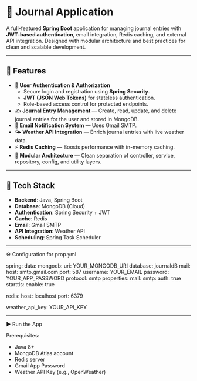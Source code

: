 # 📝 Journal Application

A full-featured **Spring Boot** application for managing journal entries with **JWT-based authentication**, email integration, Redis caching, and external API integration.
Designed with modular architecture and best practices for clean and scalable development.

---

## 🚀 Features

- 🔐 **User Authentication & Authorization**
  - Secure login and registration using **Spring Security**.
  - **JWT (JSON Web Tokens)** for stateless authentication.
  - Role-based access control for protected endpoints.
- ✍️ **Journal Entry Management** — Create, read, update, and delete journal entries for the user and stored in MongoDB.
- 📧 **Email Notification System** — Uses Gmail SMTP.
- 🌤️ **Weather API Integration** — Enrich journal entries with live weather data.
- ⚡ **Redis Caching** — Boosts performance with in-memory caching.
- 🔐 **Modular Architecture** — Clean separation of controller, service, repository, config, and utility layers.

---

## 🧰 Tech Stack

- **Backend**: Java, Spring Boot
- **Database**: MongoDB (Cloud)
- **Authentication**: Spring Security + JWT  
- **Cache**: Redis
- **Email**: Gmail SMTP
- **API Integration**: Weather API
- **Scheduling**: Spring Task Scheduler

---

⚙️ Configuration for prop.yml

spring:
  data:
    mongodb:
      uri: YOUR_MONGODB_URI
      database: journaldB
  mail:
    host: smtp.gmail.com
    port: 587
    username: YOUR_EMAIL
    password: YOUR_APP_PASSWORD
    protocol: smtp
    properties:
      mail:
        smtp:
          auth: true
          starttls:
            enable: true

redis:
  host: localhost
  port: 6379

weather_api_key: YOUR_API_KEY

---


▶️ Run the App

Prerequisites:

- Java 8+
- MongoDB Atlas account
- Redis server
- Gmail App Password
- Weather API Key (e.g., OpenWeather)
